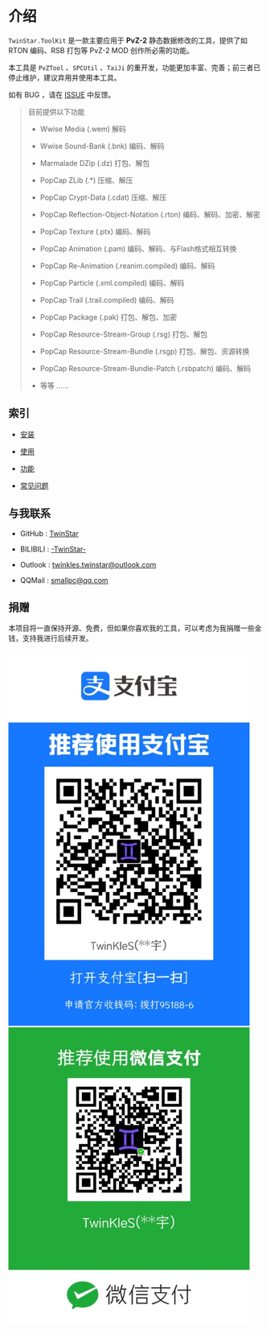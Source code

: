 # 介绍

`TwinStar.ToolKit` 是一款主要应用于 **PvZ-2** 静态数据修改的工具，提供了如 RTON 编码、RSB 打包等 PvZ-2 MOD 创作所必需的功能。

本工具是 `PvZTool` 、`SPCUtil` 、`TaiJi` 的重开发，功能更加丰富、完善；前三者已停止维护，建议弃用并使用本工具。

如有 BUG ，请在 [ISSUE](https://github.com/twinkles-twinstar/TwinStar.ToolKit/issues) 中反馈。

> 目前提供以下功能
> 
> * Wwise Media (.wem) 解码
> 
> * Wwise Sound-Bank (.bnk) 编码、解码
> 
> * Marmalade DZip (.dz) 打包、解包
> 
> * PopCap ZLib (.*) 压缩、解压
> 
> * PopCap Crypt-Data (.cdat) 压缩、解压
> 
> * PopCap Reflection-Object-Notation (.rton) 编码、解码、加密、解密
> 
> * PopCap Texture (.ptx) 编码、解码
> 
> * PopCap Animation (.pam) 编码、解码、与Flash格式相互转换
> 
> * PopCap Re-Animation (.reanim.compiled) 编码、解码
> 
> * PopCap Particle (.xml.compiled) 编码、解码
> 
> * PopCap Trail (.trail.compiled) 编码、解码
> 
> * PopCap Package (.pak) 打包、解包、加密
> 
> * PopCap Resource-Stream-Group (.rsg) 打包、解包
> 
> * PopCap Resource-Stream-Bundle (.rsgp) 打包、解包、资源转换
> 
> * PopCap Resource-Stream-Bundle-Patch (.rsbpatch) 编码、解码
> 
> * 等等 ......

## 索引

- [安装](./installation.md)

- [使用](./usage.md)

- [功能](./method.md)

- [常见问题](./question.md)

## 与我联系

* GitHub : [TwinStar](https://github.com/twinkles-twinstar/)

* BILIBILI : [-TwinStar-](https://space.bilibili.com/12258540)

* Outlook : twinkles.twinstar@outlook.com

* QQMail : smallpc@qq.com

## 捐赠

本项目将一直保持开源、免费，但如果你喜欢我的工具，可以考虑为我捐赠一些金钱，支持我进行后续开发。

![支付宝](../image/donate/alipay.jpg "支付宝")
![微信](../image/donate/wechat.jpg "微信")
